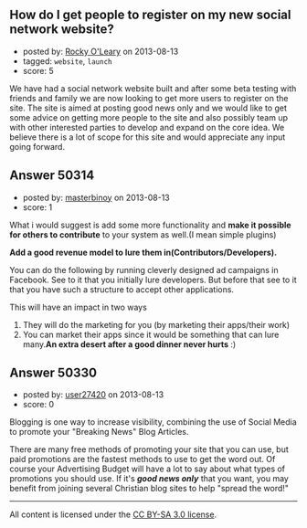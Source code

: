 ## How do I get people to register on my new social network website?

- posted by: [Rocky O'Leary](https://stackexchange.com/users/-1/27410-rocky-o-leary) on 2013-08-13
- tagged: `website`, `launch`
- score: 5

We have had a social network website built and after some beta testing with friends and family we are now looking to get more users to register on the site. The site is aimed at posting good news only and we would like to get some advice on getting more people to the site and also possibly team up with other interested parties to develop and expand on the core idea. We believe there is a lot of scope for this site and would appreciate any input going forward.




## Answer 50314

- posted by: [masterbinoy](https://stackexchange.com/users/-1/27046-masterbinoy) on 2013-08-13
- score: 1

What i would suggest is add some more functionality and **make it possible for others to contribute** to your system as well.(I mean simple plugins)

**Add a good revenue model to lure them in(Contributors/Developers).** 

You can do the following by running cleverly designed ad campaigns in Facebook. See to it that you initially lure developers. But before that see to it that you have such a structure to accept other applications.

This will have an impact in two ways

 1. They will do the marketing for you (by marketing their apps/their
    work) 
 2. You can market their apps since it would be something that can
        lure many.**An extra desert after a good dinner never hurts** :)


## Answer 50330

- posted by: [user27420](https://stackexchange.com/users/-1/27420-user27420) on 2013-08-13
- score: 0

Blogging is one way to increase visibility, combining the use of Social Media to promote your "Breaking News" Blog Articles. 

There are many free methods of promoting your site that you can use, but paid promotions are the fastest methods to use to get the word out. Of course your Advertising Budget will have a lot to say about what types of promotions you should use. If it's ***good news only*** that you want, you may benefit from joining several Christian blog sites to help "spread the word!"





---

All content is licensed under the [CC BY-SA 3.0 license](https://creativecommons.org/licenses/by-sa/3.0/).

